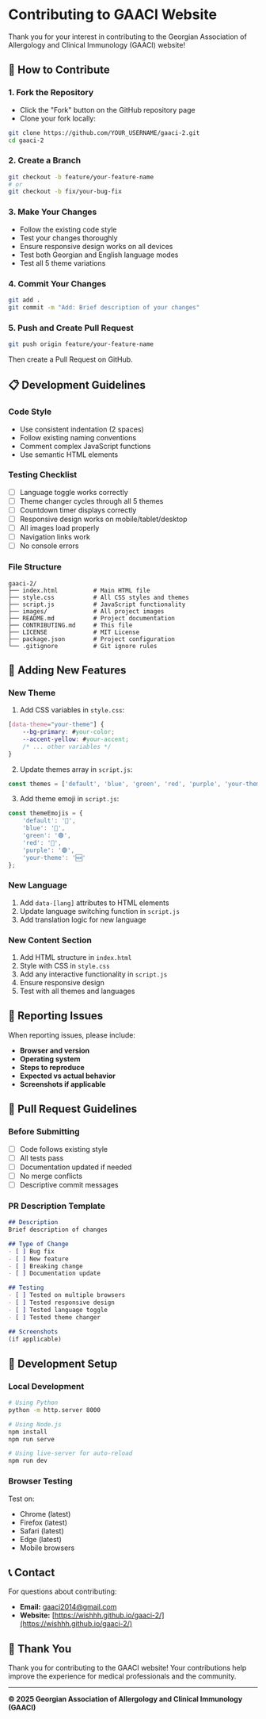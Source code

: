 # Contributing to GAACI Website

Thank you for your interest in contributing to the Georgian Association of Allergology and Clinical Immunology (GAACI) website!

## 🤝 How to Contribute

### 1. Fork the Repository
- Click the "Fork" button on the GitHub repository page
- Clone your fork locally:
```bash
git clone https://github.com/YOUR_USERNAME/gaaci-2.git
cd gaaci-2
```

### 2. Create a Branch
```bash
git checkout -b feature/your-feature-name
# or
git checkout -b fix/your-bug-fix
```

### 3. Make Your Changes
- Follow the existing code style
- Test your changes thoroughly
- Ensure responsive design works on all devices
- Test both Georgian and English language modes
- Test all 5 theme variations

### 4. Commit Your Changes
```bash
git add .
git commit -m "Add: Brief description of your changes"
```

### 5. Push and Create Pull Request
```bash
git push origin feature/your-feature-name
```
Then create a Pull Request on GitHub.

## 📋 Development Guidelines

### Code Style
- Use consistent indentation (2 spaces)
- Follow existing naming conventions
- Comment complex JavaScript functions
- Use semantic HTML elements

### Testing Checklist
- [ ] Language toggle works correctly
- [ ] Theme changer cycles through all 5 themes
- [ ] Countdown timer displays correctly
- [ ] Responsive design works on mobile/tablet/desktop
- [ ] All images load properly
- [ ] Navigation links work
- [ ] No console errors

### File Structure
```
gaaci-2/
├── index.html          # Main HTML file
├── style.css           # All CSS styles and themes
├── script.js           # JavaScript functionality
├── images/             # All project images
├── README.md           # Project documentation
├── CONTRIBUTING.md     # This file
├── LICENSE             # MIT License
├── package.json        # Project configuration
└── .gitignore          # Git ignore rules
```

## 🎨 Adding New Features

### New Theme
1. Add CSS variables in `style.css`:
```css
[data-theme="your-theme"] {
    --bg-primary: #your-color;
    --accent-yellow: #your-accent;
    /* ... other variables */
}
```

2. Update themes array in `script.js`:
```javascript
const themes = ['default', 'blue', 'green', 'red', 'purple', 'your-theme'];
```

3. Add theme emoji in `script.js`:
```javascript
const themeEmojis = {
    'default': '🎨',
    'blue': '🔵',
    'green': '🟢',
    'red': '🔴',
    'purple': '🟣',
    'your-theme': '🆕'
};
```

### New Language
1. Add `data-[lang]` attributes to HTML elements
2. Update language switching function in `script.js`
3. Add translation logic for new language

### New Content Section
1. Add HTML structure in `index.html`
2. Style with CSS in `style.css`
3. Add any interactive functionality in `script.js`
4. Ensure responsive design
5. Test with all themes and languages

## 🐛 Reporting Issues

When reporting issues, please include:
- **Browser and version**
- **Operating system**
- **Steps to reproduce**
- **Expected vs actual behavior**
- **Screenshots if applicable**

## 📝 Pull Request Guidelines

### Before Submitting
- [ ] Code follows existing style
- [ ] All tests pass
- [ ] Documentation updated if needed
- [ ] No merge conflicts
- [ ] Descriptive commit messages

### PR Description Template
```markdown
## Description
Brief description of changes

## Type of Change
- [ ] Bug fix
- [ ] New feature
- [ ] Breaking change
- [ ] Documentation update

## Testing
- [ ] Tested on multiple browsers
- [ ] Tested responsive design
- [ ] Tested language toggle
- [ ] Tested theme changer

## Screenshots
(if applicable)
```

## 🚀 Development Setup

### Local Development
```bash
# Using Python
python -m http.server 8000

# Using Node.js
npm install
npm run serve

# Using live-server for auto-reload
npm run dev
```

### Browser Testing
Test on:
- Chrome (latest)
- Firefox (latest)
- Safari (latest)
- Edge (latest)
- Mobile browsers

## 📞 Contact

For questions about contributing:
- **Email:** gaaci2014@gmail.com
- **Website:** [https://wishhh.github.io/gaaci-2/](https://wishhh.github.io/gaaci-2/)

## 🙏 Thank You

Thank you for contributing to the GAACI website! Your contributions help improve the experience for medical professionals and the community.

---

**© 2025 Georgian Association of Allergology and Clinical Immunology (GAACI)**
